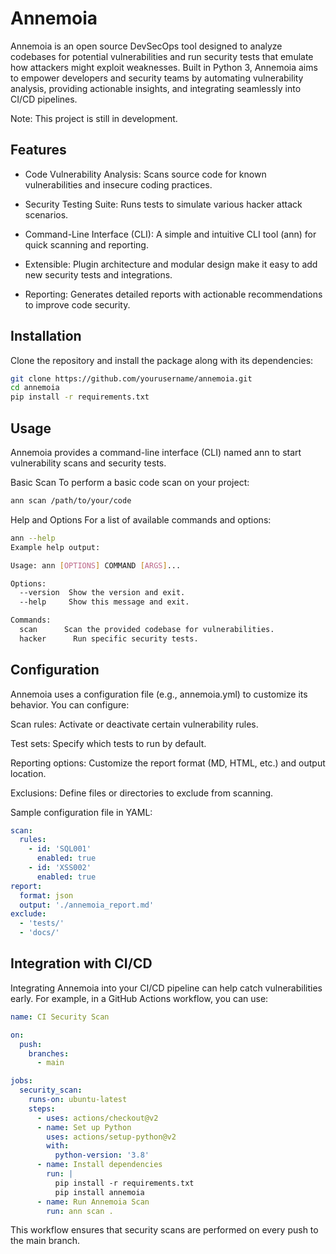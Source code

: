 # Annemoia
Annemoia is an open source DevSecOps tool designed to analyze codebases for potential vulnerabilities and run security tests that emulate how attackers might exploit weaknesses. Built in Python 3, Annemoia aims to empower developers and security teams by automating vulnerability analysis, providing actionable insights, and integrating seamlessly into CI/CD pipelines.

Note: This project is still in development.

## Features
- Code Vulnerability Analysis: Scans source code for known vulnerabilities and insecure coding practices.

- Security Testing Suite: Runs tests to simulate various hacker attack scenarios.

- Command-Line Interface (CLI): A simple and intuitive CLI tool (ann) for quick scanning and reporting.

- Extensible: Plugin architecture and modular design make it easy to add new security tests and integrations.

- Reporting: Generates detailed reports with actionable recommendations to improve code security.



## Installation
Clone the repository and install the package along with its dependencies:

```bash
git clone https://github.com/yourusername/annemoia.git
cd annemoia
pip install -r requirements.txt
```

## Usage
Annemoia provides a command-line interface (CLI) named ann to start vulnerability scans and security tests.

Basic Scan
To perform a basic code scan on your project:
```bash
ann scan /path/to/your/code
```

Help and Options
For a list of available commands and options:

```bash
ann --help
Example help output:

Usage: ann [OPTIONS] COMMAND [ARGS]...

Options:
  --version  Show the version and exit.
  --help     Show this message and exit.

Commands:
  scan      Scan the provided codebase for vulnerabilities.
  hacker      Run specific security tests.
```

## Configuration
Annemoia uses a configuration file (e.g., annemoia.yml) to customize its behavior. You can configure:

Scan rules: Activate or deactivate certain vulnerability rules.

Test sets: Specify which tests to run by default.

Reporting options: Customize the report format (MD, HTML, etc.) and output location.

Exclusions: Define files or directories to exclude from scanning.

Sample configuration file in YAML:
```yaml
scan:
  rules:
    - id: 'SQL001'
      enabled: true
    - id: 'XSS002'
      enabled: true
report:
  format: json
  output: './annemoia_report.md'
exclude:
  - 'tests/'
  - 'docs/'
```

## Integration with CI/CD
Integrating Annemoia into your CI/CD pipeline can help catch vulnerabilities early. For example, in a GitHub Actions workflow, you can use:

```yaml
name: CI Security Scan

on:
  push:
    branches:
      - main

jobs:
  security_scan:
    runs-on: ubuntu-latest
    steps:
      - uses: actions/checkout@v2
      - name: Set up Python
        uses: actions/setup-python@v2
        with:
          python-version: '3.8'
      - name: Install dependencies
        run: |
          pip install -r requirements.txt
          pip install annemoia
      - name: Run Annemoia Scan
        run: ann scan .
```
This workflow ensures that security scans are performed on every push to the main branch.
